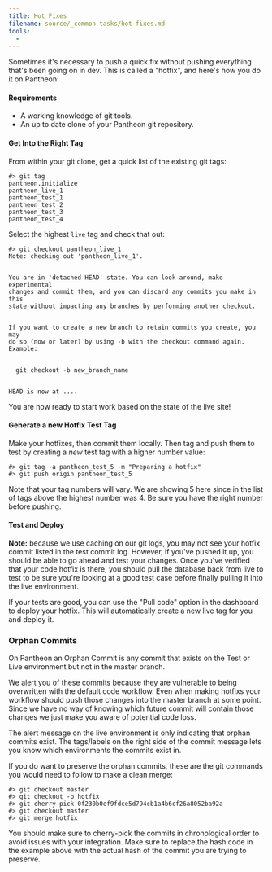 ```yaml
---
title: Hot Fixes
filename: source/_common-tasks/hot-fixes.md
tools:
  -
---
```


Sometimes it's necessary to push a quick fix without pushing everything that's been going on in dev. This is called a "hotfix", and here's how you do it on Pantheon:

#### Requirements

- A working knowledge of git tools.
- An up to date clone of your Pantheon git repository.

#### Get Into the Right Tag

From within your git clone, get a quick list of the existing git tags:

    #> git tag
    pantheon.initialize
    pantheon_live_1
    pantheon_test_1
    pantheon_test_2
    pantheon_test_3
    pantheon_test_4

Select the highest `live` tag and check that out:

    #> git checkout pantheon_live_1
    Note: checking out 'pantheon_live_1'.


    You are in 'detached HEAD' state. You can look around, make experimental
    changes and commit them, and you can discard any commits you make in this
    state without impacting any branches by performing another checkout.


    If you want to create a new branch to retain commits you create, you may
    do so (now or later) by using -b with the checkout command again. Example:


      git checkout -b new_branch_name


    HEAD is now at ....

You are now ready to start work based on the state of the live site!

#### Generate a new Hotfix Test Tag

Make your hotfixes, then commit them locally. Then tag and push them to test by creating a _new_ test tag with a higher number value:

    #> git tag -a pantheon_test_5 -m "Preparing a hotfix"
    #> git push origin pantheon_test_5

Note that your tag numbers will vary. We are showing 5 here since in the list of tags above the highest number was 4. Be sure you have the right number before pushing.

#### Test and Deploy

**Note:** because we use caching on our git logs, you may not see your hotfix commit listed in the test commit log. However, if you've pushed it up, you should be able to go ahead and test your changes. Once you've verified that your code hotfix is there, you should pull the database back from live to test to be sure you're looking at a good test case before finally pulling it into the live environment.

If your tests are good, you can use the "Pull code" option in the dashboard to deploy your hotfix. This will automatically create a new live tag for you and deploy it.

### Orphan Commits

On Pantheon an Orphan Commit is any commit that exists on the Test or Live environment but not in the master branch.

We alert you of these commits because they are vulnerable to being overwritten with the default code workflow. Even when making hotfixs your workflow should push those changes into the master branch at some point. Since we have no way of knowing which future commit will contain those changes we just make you aware of potential code loss.

The alert message on the live environment is only indicating that orphan commits exist. The tags/labels on the right side of the commit message lets you know which environments the commits exist in.

If you do want to preserve the orphan commits, these are the git commands you would need to follow to make a clean merge:

    #> git checkout master
    #> git checkout -b hotfix
    #> git cherry-pick 0f230b0ef9fdce5d794cb1a4b6cf26a8052ba92a
    #> git checkout master
    #> git merge hotfix

You should make sure to cherry-pick the commits in chronological order to avoid issues with your integration. Make sure to replace the hash code in the example above with the actual hash of the commit you are trying to preserve.
